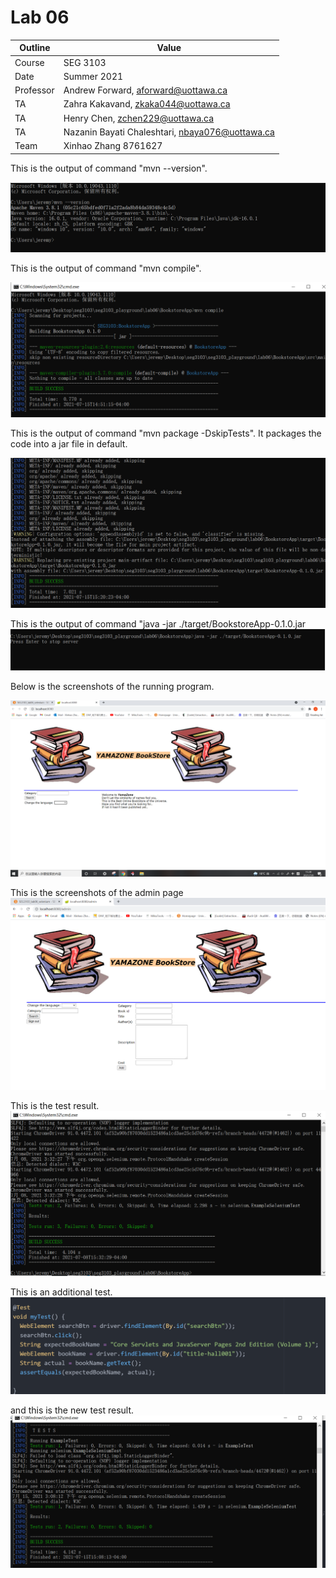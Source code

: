 # Lab 06
| Outline | Value |
| --- | --- |
| Course | SEG 3103 |
| Date | Summer 2021 |
| Professor | Andrew Forward, aforward@uottawa.ca |
| TA | Zahra Kakavand, zkaka044@uottawa.ca |
| TA | Henry Chen, zchen229@uottawa.ca |
| TA | Nazanin Bayati Chaleshtari, nbaya076@uottawa.ca |
| Team | Xinhao Zhang 8761627 |



This is the output of command "mvn --version".

![mvn version](https://github.com/JeReMy543/seg3103_playground/blob/main/lab06/assets/version.PNG)


This is the output of command "mvn compile".

![mvn compile](https://github.com/JeReMy543/seg3103_playground/blob/main/lab06/assets/compile.PNG)


This is the output of command "mvn package -DskipTests". It packages the code into a jar file in default.

![mvn package](https://github.com/JeReMy543/seg3103_playground/blob/main/lab06/assets/package.PNG)


This is the output of command "java -jar ./target/BookstoreApp-0.1.0.jar
![program](https://github.com/JeReMy543/seg3103_playground/blob/main/lab06/assets/bookstoreApp.PNG)


Below is the screenshots of the running program.

![book store](https://github.com/JeReMy543/seg3103_playground/blob/main/lab06/assets/program.PNG)


This is the screenshots of the admin page
![admin](https://github.com/JeReMy543/seg3103_playground/blob/main/lab06/assets/admin.PNG)

This is the test result.
![test](https://github.com/JeReMy543/seg3103_playground/blob/main/lab06/assets/test.PNG)

This is an additional test.
![test](https://github.com/JeReMy543/seg3103_playground/blob/main/lab06/assets/newtest.PNG)

and this is the new test result.
![test](https://github.com/JeReMy543/seg3103_playground/blob/main/lab06/assets/mytest.PNG)
